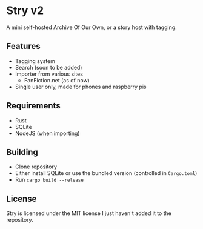 # Stry v2

A mini self-hosted Archive Of Our Own, or a story host with tagging.

## Features

- Tagging system
- Search (soon to be added)
- Importer from various sites
  - FanFiction.net (as of now)
- Single user only, made for phones and raspberry pis

## Requirements

- Rust
- SQLite
- NodeJS (when importing)

## Building

- Clone repository
- Either install SQLite or use the bundled version (controlled in `Cargo.toml`)
- Run `cargo build --release`

## License

Stry is licensed under the MIT license I just haven't added it to the repository.
